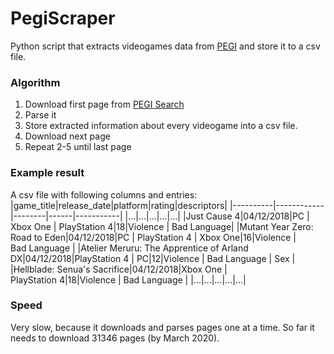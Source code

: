 # PegiScraper

Python script that extracts videogames data from [PEGI](https://pegi.info) and store it to a csv file. 

### Algorithm
1. Download first page from [PEGI Search](https://pegi.info/search-pegi)
2. Parse it
3. Store extracted information about every videogame into a csv file. 
4. Download next page
5. Repeat 2-5 until last page

### Example result
A csv file with following columns and entries:
|game_title|release_date|platform|rating|descriptors|
|----------|------------|--------|------|-----------|
|...|...|...|...|...|
|Just Cause 4|04/12/2018|PC \| Xbox&nbsp;One \| PlayStation&nbsp;4|18|Violence \| Bad&nbsp;Language|
|Mutant Year Zero: Road to Eden|04/12/2018|PC \| PlayStation&nbsp;4 \| Xbox&nbsp;One|16|Violence \| Bad&nbsp;Language |
|Atelier Meruru: The Apprentice of Arland DX|04/12/2018|PlayStation&nbsp;4 \| PC|12|Violence \| Bad&nbsp;Language \| Sex |
|Hellblade: Senua's Sacrifice|04/12/2018|Xbox&nbsp;One \| PlayStation&nbsp;4|18|Violence \| Bad&nbsp;Language |
|...|...|...|...|...|


### Speed
Very slow, because it downloads and parses pages one at a time. So far it needs to download 31346 pages (by March 2020).

